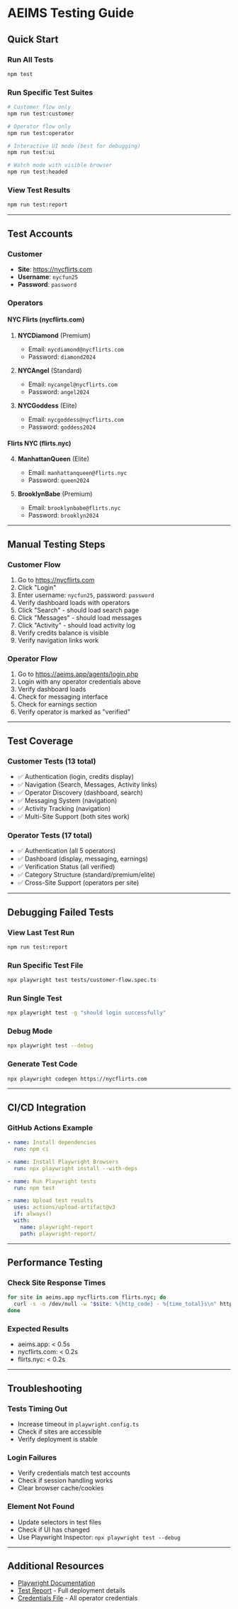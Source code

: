 # AEIMS Testing Guide

## Quick Start

### Run All Tests
```bash
npm test
```

### Run Specific Test Suites
```bash
# Customer flow only
npm run test:customer

# Operator flow only
npm run test:operator

# Interactive UI mode (best for debugging)
npm run test:ui

# Watch mode with visible browser
npm run test:headed
```

### View Test Results
```bash
npm run test:report
```

---

## Test Accounts

### Customer
- **Site**: https://nycflirts.com
- **Username**: `nycfun25`
- **Password**: `password`

### Operators

#### NYC Flirts (nycflirts.com)
1. **NYCDiamond** (Premium)
   - Email: `nycdiamond@nycflirts.com`
   - Password: `diamond2024`

2. **NYCAngel** (Standard)
   - Email: `nycangel@nycflirts.com`
   - Password: `angel2024`

3. **NYCGoddess** (Elite)
   - Email: `nycgoddess@nycflirts.com`
   - Password: `goddess2024`

#### Flirts NYC (flirts.nyc)
4. **ManhattanQueen** (Elite)
   - Email: `manhattanqueen@flirts.nyc`
   - Password: `queen2024`

5. **BrooklynBabe** (Premium)
   - Email: `brooklynbabe@flirts.nyc`
   - Password: `brooklyn2024`

---

## Manual Testing Steps

### Customer Flow
1. Go to https://nycflirts.com
2. Click "Login"
3. Enter username: `nycfun25`, password: `password`
4. Verify dashboard loads with operators
5. Click "Search" - should load search page
6. Click "Messages" - should load messages
7. Click "Activity" - should load activity log
8. Verify credits balance is visible
9. Verify navigation links work

### Operator Flow
1. Go to https://aeims.app/agents/login.php
2. Login with any operator credentials above
3. Verify dashboard loads
4. Check for messaging interface
5. Check for earnings section
6. Verify operator is marked as "verified"

---

## Test Coverage

### Customer Tests (13 total)
- ✅ Authentication (login, credits display)
- ✅ Navigation (Search, Messages, Activity links)
- ✅ Operator Discovery (dashboard, search)
- ✅ Messaging System (navigation)
- ✅ Activity Tracking (navigation)
- ✅ Multi-Site Support (both sites work)

### Operator Tests (17 total)
- ✅ Authentication (all 5 operators)
- ✅ Dashboard (display, messaging, earnings)
- ✅ Verification Status (all verified)
- ✅ Category Structure (standard/premium/elite)
- ✅ Cross-Site Support (operators per site)

---

## Debugging Failed Tests

### View Last Test Run
```bash
npm run test:report
```

### Run Specific Test File
```bash
npx playwright test tests/customer-flow.spec.ts
```

### Run Single Test
```bash
npx playwright test -g "should login successfully"
```

### Debug Mode
```bash
npx playwright test --debug
```

### Generate Test Code
```bash
npx playwright codegen https://nycflirts.com
```

---

## CI/CD Integration

### GitHub Actions Example
```yaml
- name: Install dependencies
  run: npm ci

- name: Install Playwright Browsers
  run: npx playwright install --with-deps

- name: Run Playwright tests
  run: npm test

- name: Upload test results
  uses: actions/upload-artifact@v3
  if: always()
  with:
    name: playwright-report
    path: playwright-report/
```

---

## Performance Testing

### Check Site Response Times
```bash
for site in aeims.app nycflirts.com flirts.nyc; do
  curl -s -o /dev/null -w "$site: %{http_code} - %{time_total}s\n" https://$site/
done
```

### Expected Results
- aeims.app: < 0.5s
- nycflirts.com: < 0.2s
- flirts.nyc: < 0.2s

---

## Troubleshooting

### Tests Timing Out
- Increase timeout in `playwright.config.ts`
- Check if sites are accessible
- Verify deployment is stable

### Login Failures
- Verify credentials match test accounts
- Check if session handling works
- Clear browser cache/cookies

### Element Not Found
- Update selectors in test files
- Check if UI has changed
- Use Playwright Inspector: `npx playwright test --debug`

---

## Additional Resources

- [Playwright Documentation](https://playwright.dev)
- [Test Report](./TEST_REPORT.md) - Full deployment details
- [Credentials File](./data/test_operator_credentials.json) - All operator credentials

